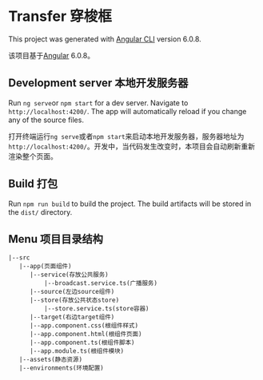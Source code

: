# Transfer 穿梭框

This project was generated with [Angular CLI](https://github.com/angular/angular-cli) version 6.0.8.

该项目基于[Angular](https://github.com/angular/angular-cli) 6.0.8。

## Development server 本地开发服务器

Run `ng serve`or `npm start` for a dev server. Navigate to `http://localhost:4200/`. The app will automatically reload if you change any of the source files.

打开终端运行`ng serve`或者`npm start`来启动本地开发服务器，服务器地址为`http://localhost:4200/`。开发中，当代码发生改变时，本项目会自动刷新重新渲染整个页面。

## Build 打包

Run `npm run build` to build the project. The build artifacts will be stored in the `dist/` directory. 

## Menu 项目目录结构
    |--src
       |--app(页面组件)
          |--service(存放公共服务)
              |--broadcast.service.ts(广播服务)
          |--source(左边source组件)
          |--store(存放公共状态store)
              |--store.service.ts(store容器)
          |--target(右边target组件)
          |--app.component.css(根组件样式)
          |--app.component.html(根组件页面)
          |--app.component.ts(根组件脚本)
          |--app.module.ts(根组件模块)
       |--assets(静态资源)
       |--environments(环境配置)
